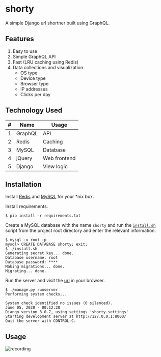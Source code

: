 # shorty
A simple Django url shortner built using GraphQL.

## Features

1. Easy to use
2. Simple GraphQL API
3. Fast (LRU caching using Redis)
4. Data collections and visualization
    - OS type
    - Device type
    - Browser type
    - IP addresses
    - Clicks per day

## Technology Used

| # | Name    | Usage        |
|---|---------|--------------|
| 1 | GraphQL | API          |
| 2 | Redis   | Caching      |
| 3 | MySQL   | Database     |
| 4 | jQuery  | Web frontend |
| 5 | Django  | View logic   |

## Installation

Install [Redis](https://redis.io/) and [MySQL](https://www.mysql.com/) for your *nix box.

Install requirements.

```shell script
$ pip install -r requirements.txt
```

Create a MySQL database with the name `shorty` and run the [`install.sh`](install.sh) script from the project root 
directory and enter the relevant information.

```shell script
$ mysql -u root -p
mysql> CREATE DATABASE shorty; exit;
$ ./install.sh
Generating secret key... done.
Database username: root
Database password: ****
Making migrations... done.
Migrating... done.
```

Run the server and visit the [url](http://localhost:8000) in your browser.

```shell script
$ ./manage.py runserver
Performing system checks...

System check identified no issues (0 silenced).
June 05, 2020 - 00:12:28
Django version 3.0.7, using settings 'shorty.settings'
Starting development server at http://127.0.0.1:8000/
Quit the server with CONTROL-C.
```

## Usage

![recording](imgs/recording.gif)
